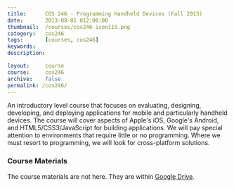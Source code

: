 ```yaml
---
title:      COS 246 - Programming Handheld Devices (Fall 2013)
date:       2013-08-01 012:00:00
thumbnail:  /courses/cos246-icon115.png
category:   cos246
tags:       [courses, cos246]
keywords:
description:

layout:     course
course:     cos246
archive:    false
permalink: /cos246/
---
```

An introductory level course that focuses on evaluating, designing, developing, and deploying applications for mobile and particularly handheld devices. The course will cover aspects of Apple's iOS, Google's Android, and HTML5/CSS3/JavaScript for building applications. We will pay special attention to environments that require little or no programming. Where we must resort to programming, we will look for cross-platform solutions.

### Course Materials

The course materials are not here. They are within [Google Drive](http://goo.gl/uQBEFn).

